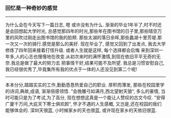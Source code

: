 ### 回忆是一种奇妙的感觉
--- ---
为什么会在今天写下一篇日志, 嗯 或许没有为什么.
渐渐的毕业1年半了,时不时还是会回想起大学时光, 总感觉那四年的时光,那些年在图书馆的日子里,那些晴空万里的风吹过刚走出图书馆的我的脸颊.
那些太湖的落日余晖,那些蠡湖十里芳堤.那一次又一次的骑行.感觉是那么的美好. 现在毕业了, 感觉又回到了出发点, 我去大学修炼了四年回来接着打怪升级.
或者人生就是这样, 每个选择都会后悔 来到深圳一年多,人的心志也慢慢地在改变.从初次来时的满怀激情,到现在依旧平平无奇的无奈.我总是做了最大的努力去
把事情干好,结果可能不及所望. 我总是习惯安慰自己, 我已经很优秀了,毕竟集所有我的优点于一体的人还没见到第二个呢!
--- ---
本本分分,踏踏实实的工作,勤勤恳恳热爱自己的职业. 厚积而薄发, 那些在校园里学的诗词,典故,成语, 渐渐倍感领悟. 
”会挽雕弓如满月,西北望射天狼“, 多么的豪情, 当时可能只是为了考试,为了高分, 现在想想这真是一个能让人赞叹的古文今叹.
”安得广厦千万间,大庇天下寒士俱欢颜“, 怀才不遇的人生感概, 又岂是,还在校园的我们能够体会的.
深圳天很蓝, 小时候家乡的天也很蓝, 或许现在家乡的天依旧很蓝.

